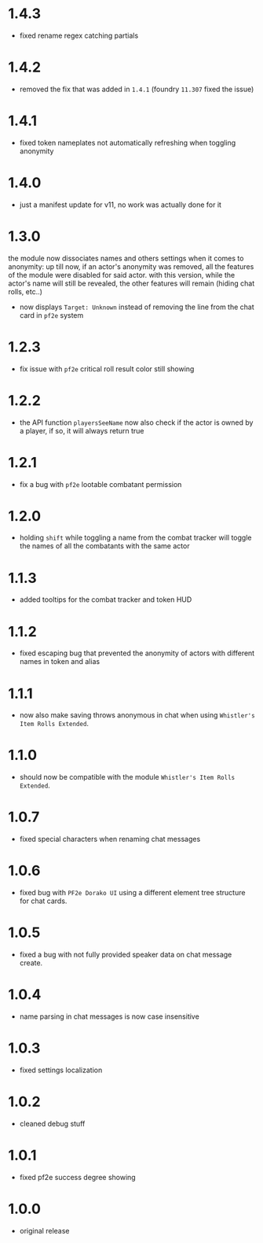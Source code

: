 # 1.4.3

-   fixed rename regex catching partials

# 1.4.2

-   removed the fix that was added in `1.4.1` (foundry `11.307` fixed the issue)

# 1.4.1

-   fixed token nameplates not automatically refreshing when toggling anonymity

# 1.4.0

-   just a manifest update for v11, no work was actually done for it

# 1.3.0

the module now dissociates names and others settings when it comes to anonymity: up till now, if an actor's anonymity was removed, all the features of the module were disabled for said actor. with this version, while the actor's name will still be revealed, the other features will remain (hiding chat rolls, etc..)

-   now displays `Target: Unknown` instead of removing the line from the chat card in `pf2e` system

# 1.2.3

-   fix issue with `pf2e` critical roll result color still showing

# 1.2.2

-   the API function `playersSeeName` now also check if the actor is owned by a player, if so, it will always return true

# 1.2.1

-   fix a bug with `pf2e` lootable combatant permission

# 1.2.0

-   holding `shift` while toggling a name from the combat tracker will toggle the names of all the combatants with the same actor

# 1.1.3

-   added tooltips for the combat tracker and token HUD

# 1.1.2

-   fixed escaping bug that prevented the anonymity of actors with different names in token and alias

# 1.1.1

-   now also make saving throws anonymous in chat when using `Whistler's Item Rolls Extended`.

# 1.1.0

-   should now be compatible with the module `Whistler's Item Rolls Extended`.

# 1.0.7

-   fixed special characters when renaming chat messages

# 1.0.6

-   fixed bug with `PF2e Dorako UI` using a different element tree structure for chat cards.

# 1.0.5

-   fixed a bug with not fully provided speaker data on chat message create.

# 1.0.4

-   name parsing in chat messages is now case insensitive

# 1.0.3

-   fixed settings localization

# 1.0.2

-   cleaned debug stuff

# 1.0.1

-   fixed pf2e success degree showing

# 1.0.0

-   original release
